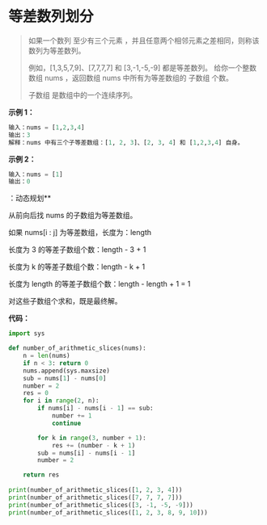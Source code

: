 # 等差数列划分

> 如果一个数列 至少有三个元素 ，并且任意两个相邻元素之差相同，则称该数列为等差数列。
>
> 例如，[1,3,5,7,9]、[7,7,7,7] 和 [3,-1,-5,-9] 都是等差数列。
> 给你一个整数数组 nums ，返回数组 nums 中所有为等差数组的 子数组 个数。
>
> 子数组 是数组中的一个连续序列。

**示例 1：**

```python
输入：nums = [1,2,3,4]
输出：3
解释：nums 中有三个子等差数组：[1, 2, 3]、[2, 3, 4] 和 [1,2,3,4] 自身。
```

**示例 2：**

```python
输入：nums = [1]
输出：0
```

 ：动态规划**

从前向后找 nums 的子数组为等差数组。

如果 nums[i : j] 为等差数组，长度为：length

长度为 3 的等差子数组个数：length - 3 + 1

长度为 k 的等差子数组个数：length - k + 1

长度为 length 的等差子数组个数：length - length + 1 = 1

对这些子数组个求和，既是最终解。



**代码：**

```python
import sys

def number_of_arithmetic_slices(nums):
    n = len(nums)
    if n < 3: return 0
    nums.append(sys.maxsize)
    sub = nums[1] - nums[0]
    number = 2
    res = 0
    for i in range(2, n):
        if nums[i] - nums[i - 1] == sub:
            number += 1
            continue

        for k in range(3, number + 1):
            res += (number - k + 1)
        sub = nums[i] - nums[i - 1]
        number = 2

    return res
  
print(number_of_arithmetic_slices([1, 2, 3, 4]))
print(number_of_arithmetic_slices([7, 7, 7, 7]))
print(number_of_arithmetic_slices([3, -1, -5, -9]))
print(number_of_arithmetic_slices([1, 2, 3, 8, 9, 10]))
```

